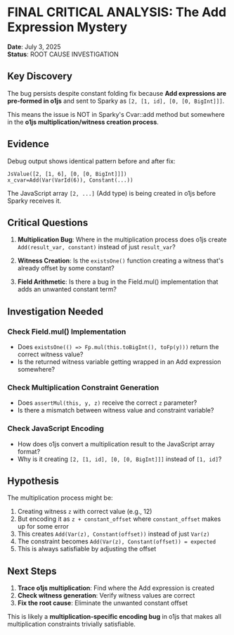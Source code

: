 # FINAL CRITICAL ANALYSIS: The Add Expression Mystery

**Date**: July 3, 2025  
**Status**: ROOT CAUSE INVESTIGATION  

## Key Discovery

The bug persists despite constant folding fix because **Add expressions are pre-formed in o1js** and sent to Sparky as `[2, [1, id], [0, [0, BigInt]]]`.

This means the issue is NOT in Sparky's Cvar::add method but somewhere in the **o1js multiplication/witness creation process**.

## Evidence

Debug output shows identical pattern before and after fix:
```
JsValue([2, [1, 6], [0, [0, BigInt]]])
x_cvar=Add(Var(VarId(6)), Constant(...))
```

The JavaScript array `[2, ...]` (Add type) is being created in o1js before Sparky receives it.

## Critical Questions

1. **Multiplication Bug**: Where in the multiplication process does o1js create `Add(result_var, constant)` instead of just `result_var`?

2. **Witness Creation**: Is the `existsOne()` function creating a witness that's already offset by some constant?

3. **Field Arithmetic**: Is there a bug in the Field.mul() implementation that adds an unwanted constant term?

## Investigation Needed

### Check Field.mul() Implementation
- Does `existsOne(() => Fp.mul(this.toBigInt(), toFp(y)))` return the correct witness value?
- Is the returned witness variable getting wrapped in an Add expression somewhere?

### Check Multiplication Constraint Generation
- Does `assertMul(this, y, z)` receive the correct `z` parameter?
- Is there a mismatch between witness value and constraint variable?

### Check JavaScript Encoding
- How does o1js convert a multiplication result to the JavaScript array format?
- Why is it creating `[2, [1, id], [0, [0, BigInt]]]` instead of `[1, id]`?

## Hypothesis

The multiplication process might be:
1. Creating witness `z` with correct value (e.g., 12)
2. But encoding it as `z + constant_offset` where `constant_offset` makes up for some error
3. This creates `Add(Var(z), Constant(offset))` instead of just `Var(z)`
4. The constraint becomes `Add(Var(z), Constant(offset)) = expected`
5. This is always satisfiable by adjusting the offset

## Next Steps

1. **Trace o1js multiplication**: Find where the Add expression is created
2. **Check witness generation**: Verify witness values are correct
3. **Fix the root cause**: Eliminate the unwanted constant offset

This is likely a **multiplication-specific encoding bug** in o1js that makes all multiplication constraints trivially satisfiable.